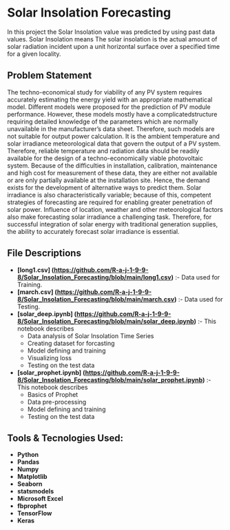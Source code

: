 # Solar Insolation Forecasting

In this project the Solar Insolation value was predicted by using past data values.
Solar Insolation means The solar insolation is the actual amount of solar radiation incident upon a unit horizontal surface over a specified time for a given locality.

## Problem Statement

The techno-economical study for viability of any PV system requires accurately estimating the energy yield with an appropriate mathematical model. Different models were proposed for the prediction of PV module performance. However, these models mostly have a complicatedstructure requiring detailed knowledge of the parameters which are normally unavailable in the manufacturer’s data sheet. Therefore, such models are not suitable for output power calculation. It is the ambient temperature and solar irradiance meteorological data that govern the output of a PV system. Therefore, reliable temperature and radiation data should be readily available for the design of a techno-economically viable photovoltaic system. Because of the difficulties in installation, calibration, maintenance and high cost for measurement of these data, they are either not available or are only partially available at the installation site. Hence, the demand exists for the development of alternative ways to predict them. Solar irradiance is also characteristically variable; because of this, competent strategies of forecasting are required for enabling greater penetration of solar power. Influence of location, weather and other meteorological factors also make forecasting solar irradiance a challenging task. Therefore, for successful integration of solar energy with traditional generation supplies, the ability to accurately forecast solar irradiance is essential.


## File Descriptions

* <strong>[long1.csv] (https://github.com/R-a-j-1-9-9-8/Solar_Insolation_Forecasting/blob/main/long1.csv)</strong> :- Data used for Training.
* <strong>[march.csv] (https://github.com/R-a-j-1-9-9-8/Solar_Insolation_Forecasting/blob/main/march.csv)</strong> :- Data used for Testing.
* <strong>[solar_deep.ipynb] (https://github.com/R-a-j-1-9-9-8/Solar_Insolation_Forecasting/blob/main/solar_deep.ipynb)</strong> :- This notebook describes
    * Data analysis of Solar Insolation Time Series
    * Creating dataset for forcasting
    * Model defining and training
    * Visualizing loss
    * Testing on the test data
* <strong>[solar_prophet.ipynb] (https://github.com/R-a-j-1-9-9-8/Solar_Insolation_Forecasting/blob/main/solar_prophet.ipynb)</strong> :- This notebook describes
    * Basics of Prophet
    * Data pre-processing
    * Model defining and training
    * Testing on the test data

## Tools & Tecnologies Used:

* <strong>Python</strong>
* <strong>Pandas</strong>
* <strong>Numpy</strong>
* <strong>Matplotlib</strong>
* <strong>Seaborn</strong>
* <strong>statsmodels</strong>
* <strong>Microsoft Excel</strong>
* <strong>fbprophet</strong>
* <strong>TensorFlow</strong>
* <strong>Keras</strong>
